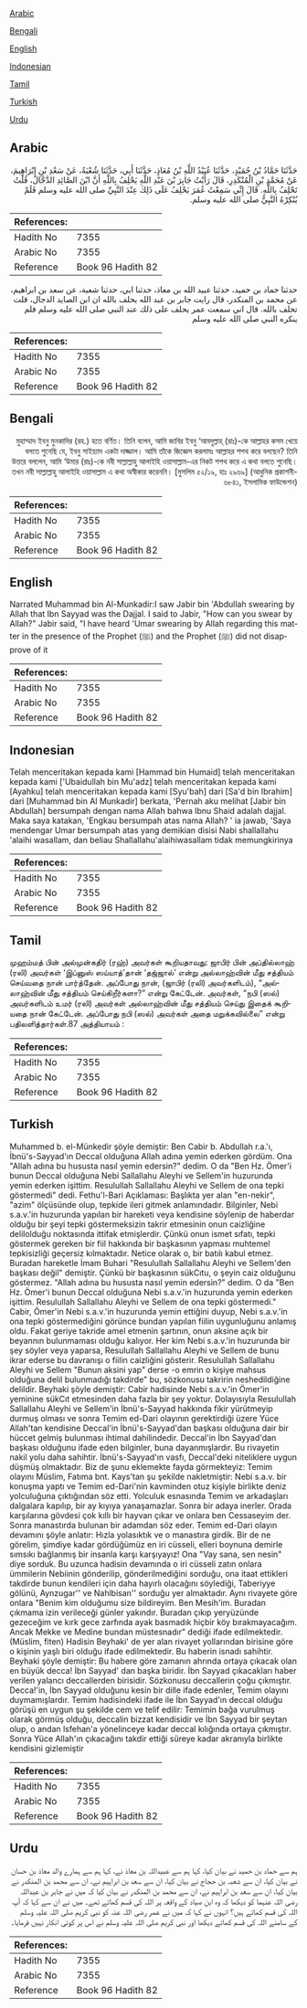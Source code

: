 [Arabic](#arabic)

[Bengali](#bengali)

[English](#english)

[Indonesian](#indonesian)

[Tamil](#tamil)

[Turkish](#turkish)

[Urdu](#urdu)

## Arabic


<div dir="rtl" lang="ar" style={{fontSize:'larger',backgroundColor:'#f8f9fa',padding:20}}>
حَدَّثَنَا حَمَّادُ بْنُ حُمَيْدٍ، حَدَّثَنَا عُبَيْدُ اللَّهِ بْنُ مُعَاذٍ، حَدَّثَنَا أَبِي، حَدَّثَنَا شُعْبَةُ، عَنْ سَعْدِ بْنِ إِبْرَاهِيمَ، عَنْ مُحَمَّدِ بْنِ الْمُنْكَدِرِ، قَالَ رَأَيْتُ جَابِرَ بْنَ عَبْدِ اللَّهِ يَحْلِفُ بِاللَّهِ أَنَّ ابْنَ الصَّائِدِ الدَّجَّالُ، قُلْتُ تَحْلِفُ بِاللَّهِ‏.‏ قَالَ إِنِّي سَمِعْتُ عُمَرَ يَحْلِفُ عَلَى ذَلِكَ عِنْدَ النَّبِيِّ صلى الله عليه وسلم فَلَمْ يُنْكِرْهُ النَّبِيُّ صلى الله عليه وسلم‏.‏
</div>
<div style={{backgroundColor:'#f8f9fa',padding:20, marginBottom: 10}}><table> <thead> <tr> <th>References:</th> <th></th> </tr> </thead> <tbody><tr><td>Hadith No</td><td>7355</td></tr><tr><td>Arabic No</td><td>7355</td></tr><tr><td>Reference</td><td>Book 96 Hadith 82</td></tr></tbody></table></div>


<div dir="rtl" lang="ar" style={{fontSize:'larger',backgroundColor:'#f8f9fa',padding:20}}>
حدثنا حماد بن حميد، حدثنا عبيد الله بن معاذ، حدثنا ابي، حدثنا شعبة، عن سعد بن ابراهيم، عن محمد بن المنكدر، قال رايت جابر بن عبد الله يحلف بالله ان ابن الصايد الدجال، قلت تحلف بالله. قال اني سمعت عمر يحلف على ذلك عند النبي صلى الله عليه وسلم فلم ينكره النبي صلى الله عليه وسلم
</div>
<div style={{backgroundColor:'#f8f9fa',padding:20, marginBottom: 10}}><table> <thead> <tr> <th>References:</th> <th></th> </tr> </thead> <tbody><tr><td>Hadith No</td><td>7355</td></tr><tr><td>Arabic No</td><td>7355</td></tr><tr><td>Reference</td><td>Book 96 Hadith 82</td></tr></tbody></table></div>

## Bengali


<div dir="rtl" lang="bn" style={{fontSize:'larger',backgroundColor:'#f8f9fa',padding:20}}>
মুহাম্মাদ ইবনু মুনকাদির (রহ.) হতে বর্ণিত। তিনি বলেন, আমি জাবির ইবনু ‘আবদুল্লাহ্ (রাঃ)-কে আল্লাহর কসম খেয়ে বলতে শুনেছি যে, ইবনু সাইয়্যাদ একটা দাজ্জাল। আমি তাঁকে জিজ্ঞেস করলামঃ আল্লাহর শপথ করে বলছেন? তিনি উত্তরে বললেন, আমি ‘উমার (রাঃ)-কে নবী সাল্লাল্লাহু আলাইহি ওয়াসাল্লাম-এর নিকট শপথ করে এ কথা বলতে শুনেছি। তখন নবী সাল্লাল্লাহু আলাইহি ওয়াসাল্লাম এ কথা অস্বীকার করেননি। [মুসলিম ৫২/১৯, হাঃ ২৯৬৯] (আধুনিক প্রকাশনী- ৬৮৪১, ইসলামিক ফাউন্ডেশন)
</div>
<div style={{backgroundColor:'#f8f9fa',padding:20, marginBottom: 10}}><table> <thead> <tr> <th>References:</th> <th></th> </tr> </thead> <tbody><tr><td>Hadith No</td><td>7355</td></tr><tr><td>Arabic No</td><td>7355</td></tr><tr><td>Reference</td><td>Book 96 Hadith 82</td></tr></tbody></table></div>

## English


<div dir="ltr" lang="en" style={{fontSize:'larger',backgroundColor:'#f8f9fa',padding:20}}>
Narrated Muhammad bin Al-Munkadir:I saw Jabir bin 'Abdullah swearing by Allah that Ibn Sayyad was the Dajjal. I said to Jabir, "How can you swear by Allah?" Jabir said, "I have heard 'Umar swearing by Allah regarding this matter in the presence of the Prophet (ﷺ) and the Prophet (ﷺ) did not disapprove of it
</div>
<div style={{backgroundColor:'#f8f9fa',padding:20, marginBottom: 10}}><table> <thead> <tr> <th>References:</th> <th></th> </tr> </thead> <tbody><tr><td>Hadith No</td><td>7355</td></tr><tr><td>Arabic No</td><td>7355</td></tr><tr><td>Reference</td><td>Book 96 Hadith 82</td></tr></tbody></table></div>

## Indonesian


<div dir="ltr" lang="id" style={{fontSize:'larger',backgroundColor:'#f8f9fa',padding:20}}>
Telah menceritakan kepada kami [Hammad bin Humaid] telah menceritakan kepada kami ['Ubaidullah bin Mu'adz] telah menceritakan kepada kami [Ayahku] telah menceritakan kepada kami [Syu'bah] dari [Sa'd bin Ibrahim] dari [Muhammad bin Al Munkadir] berkata, 'Pernah aku melihat [Jabir bin Abdullah] bersumpah dengan nama Allah bahwa Ibnu Shaid adalah dajjal. Maka saya katakan, 'Engkau bersumpah atas nama Allah? ' ia jawab, 'Saya mendengar Umar bersumpah atas yang demikian disisi Nabi shallallahu 'alaihi wasallam, dan beliau Shallallahu'alaihiwasallam tidak memungkirinya
</div>
<div style={{backgroundColor:'#f8f9fa',padding:20, marginBottom: 10}}><table> <thead> <tr> <th>References:</th> <th></th> </tr> </thead> <tbody><tr><td>Hadith No</td><td>7355</td></tr><tr><td>Arabic No</td><td>7355</td></tr><tr><td>Reference</td><td>Book 96 Hadith 82</td></tr></tbody></table></div>

## Tamil


<div dir="ltr" lang="ta" style={{fontSize:'larger',backgroundColor:'#f8f9fa',padding:20}}>
முஹம்மத் பின் அல்முன்கதிர் (ரஹ்) அவர்கள் கூறியதாவது: ஜாபிர் பின் அப்தில்லாஹ் (ரலி) அவர்கள் ‘இப்னுஸ் ஸய்யாத்’தான் ‘தஜ்ஜால்’ என்று அல்லாஹ்வின் மீது சத்தியம் செய்வதை நான் பார்த்தேன். அப்போது நான், (ஜாபிர் (ரலி) அவர்களிடம்), “அல்லாஹ்வின் மீது சத்தியம் செய்கிறீர்களா?” என்று கேட்டேன். அவர்கள், “நபி (ஸல்) அவர்களிடம் உமர் (ரலி) அவர்கள் அல்லாஹ்வின் மீது சத்தியம் செய்து இதைக் கூறியதை நான் கேட்டேன். அப்போது நபி (ஸல்) அவர்கள் அதை மறுக்கவில்லை” என்று பதிலளித்தார்கள்.87 அத்தியாயம் :
</div>
<div style={{backgroundColor:'#f8f9fa',padding:20, marginBottom: 10}}><table> <thead> <tr> <th>References:</th> <th></th> </tr> </thead> <tbody><tr><td>Hadith No</td><td>7355</td></tr><tr><td>Arabic No</td><td>7355</td></tr><tr><td>Reference</td><td>Book 96 Hadith 82</td></tr></tbody></table></div>

## Turkish


<div dir="ltr" lang="tr" style={{fontSize:'larger',backgroundColor:'#f8f9fa',padding:20}}>
Muhammed b. el-Münkedir şöyle demiştir: Ben Cabir b. Abdullah r.a.'ı, İbnü's-Sayyad'ın Deccal olduğuna Allah adına yemin ederken gördüm. Ona "Allah adına bu hususta nasıl yemin edersin?" dedim. O da "Ben Hz. Ömer'i bunun Deccal olduğuna Nebi Sallallahu Aleyhi ve Sellem'in huzurunda yemin ederken işittim. Resulullah Sallallahu Aleyhi ve Sellem de ona tepki göstermedi" dedi. Fethu'l-Bari Açıklaması: Başlıkta yer alan "en-nekir", "azim" ölçüsünde olup, tepkide ileri gitmek anlamındadır. Bilginler, Nebi s.a.v.'in huzurunda yapılan bir hareketi veya kendisine söylenip de haberdar olduğu bir şeyi tepki göstermeksizin takrir etmesinin onun caizliğine delilolduğu noktasında ittifak etmişlerdir. Çünkü onun ismet sıfatı, tepki göstermek gereken bir fiil hakkında bir başkasının yapması muhtemel tepkisizliği geçersiz kılmaktadır. Netice olarak o, bir batılı kabul etmez. Buradan hareketle İmam Buhari "Resulullah Sallallahu Aleyhi ve Sellem'den başkası değil" demiştir. Çünkü bir başkasının sükCıtu, o şeyin caiz olduğunu göstermez. "Allah adına bu hususta nasıl yemin edersin?" dedim. O da "Ben Hz. Ömer'i bunun Deccal olduğuna Nebi s.a.v.'in huzurunda yemin ederken işittim. Resulullah Sallallahu Aleyhi ve Sellem de ona tepki göstermedi." Cabir, Ömer'in Nebi s.a.v.'in huzurunda yemin ettiğini duyup, Nebi s.a.v.'in ona tepki göstermediğini görünce bundan yapılan fiilin uygunluğunu anlamış oldu. Fakat geriye takride amel etmenin şartının, onun aksine açık bir beyannın bulunmaması olduğu kalıyor. Her kim Nebi s.a.v.'in huzurunda bir şey söyler veya yaparsa, Resulullah Sallallahu Aleyhi ve Sellem de bunu ikrar ederse bu davranışı o fiilin caizliğini gösterir. Resulullah Sallallahu Aleyhi ve Sellem "Bunun aksini yap" derse -o emrin o kişiye mahsus olduğuna delil bulunmadığı takdirde" bu, sözkonusu takririn neshedildiğine delildir. Beyhaki şöyle demiştir: Cabir hadisinde Nebi s.a.v.'in Ömer'in yeminine sükCıt etmesinden daha fazla bir şey yoktur. Dolayısıyla Resulullah Sallallahu Aleyhi ve Sellem'in İbnü's-Sayyad hakkında fikir yürütmeyip durmuş olması ve sonra Temim ed-Dari olayının gerektirdiği üzere Yüce Allah'tan kendisine Deccal'in İbnü's-Sayyad'dan başkası olduğuna dair bir hüccet gelmiş bulunması ihtimal dahilindedir. Deccal'in İbn Sayyad'dan başkası olduğunu ifade eden bilginler, buna dayanmışlardır. Bu rivayetin nakil yolu daha sahihtir. İbnü's-Sayyad'ın vasfı, Deccal'deki niteliklere uygun düşmüş olmaktadır. Biz de şunu eklemekte fayda görmekteyiz: Temim olayını Müslim, Fatıma bnt. Kays'tan şu şekilde nakletmiştir: Nebi s.a.v. bir konuşma yaptı ve Temim ed-Dari'nin kavminden otuz kişiyle birlikte deniz yolculuğuna çıktığından söz etti. Yolculuk esnasında Temim ve arkadaşları dalgalara kapılıp, bir ay kıyıya yanaşamazlar. Sonra bir adaya inerler. Orada karşılarına gövdesi çok kıllı bir hayvan çıkar ve onlara ben Cessaseyim der. Sonra manastırda bulunan bir adamdan söz eder. Temim ed-Dari olayın devamını şöyle anlatır: Hızla yolasıktık ve o manastıra girdik. Bir de ne görelim, şimdiye kadar gördüğümüz en iri cüsseli, elleri boynuna demirle sımsıkı bağlanmış bir insanla karşı karşıyayız! Ona "Vay sana, sen nesin" diye sorduk. Bu uzunca hadisin devamında o iri cüsseli zatın onlara ümmilerin Nebiinin gönderilip, gönderilmediğini sorduğu, ona itaat ettikleri takdirde bunun kendileri için daha hayırlı olacağını söylediği, Taberiyye gölünü, Aynzugar'' ve Nahlbisan'' sorduğu yer almaktadır. Aynı rivayete göre onlara "Benim kim olduğumu size bildireyim. Ben Mesih'im. Buradan çıkmama izin verileceği günler yakındır. Buradan çıkıp yeryüzünde gezeceğim ve kırk gece zarfında ayak basmadık hiçbir köy bırakmayacağım. Ancak Mekke ve Medine bundan müstesnadır" dediği ifade edilmektedir.(Müslim, fiten) Hadisin Beyhaki' de yer alan rivayet yollarından birisine göre o kişinin yaşlı biri olduğu ifade edilmektedir. Bu haberin isnadı sahihtir. Beyhaki şöyle demiştir: Bu habere göre zamanın ahrında ortaya çıkacak olan en büyük decca! İbn Sayyad' dan başka biridir. İbn Sayyad çıkacakları haber verilen yalancı deccallerden birisidir. Sözkonusu deccallerin çoğu çıkmıştır. Decca!'in, İbn Sayyad olduğunu kesin bir dille ifade edenler, Temim olayını duymamışlardır. Temim hadisindeki ifade ile İbn Sayyad'ın deccal olduğu görüşü en uygun şu şekilde cem ve telif edilir: Temimin bağa vurulmuş olarak görmüş olduğu, deccalin bizzat kendisidir ve İbn Sayyad bir şeytan olup, o andan lsfehan'a yönelinceye kadar deccal kılığında ortaya çıkmıştır. Sonra Yüce Allah'ın çıkacağını takdir ettiği süreye kadar akranıyla birlikte kendisini gizlemiştir
</div>
<div style={{backgroundColor:'#f8f9fa',padding:20, marginBottom: 10}}><table> <thead> <tr> <th>References:</th> <th></th> </tr> </thead> <tbody><tr><td>Hadith No</td><td>7355</td></tr><tr><td>Arabic No</td><td>7355</td></tr><tr><td>Reference</td><td>Book 96 Hadith 82</td></tr></tbody></table></div>

## Urdu


<div dir="rtl" lang="ur" style={{fontSize:'larger',backgroundColor:'#f8f9fa',padding:20}}>
ہم سے حماد بن حمید نے بیان کیا، کہا ہم سے عبیداللہ بن معاذ نے، کہا ہم سے ہمارے والد معاذ بن حسان نے بیان کیا، ان سے شعبہ بن حجاج نے بیان کیا، ان سے سعد بن ابراہیم نے، ان سے محمد بن المنکدر نے بیان کیا، ان سے سعد بن ابراہیم نے، ان سے محمد بن المنکدر نے بیان کیا کہ میں نے جابر بن عبداللہ رضی اللہ عنہما کو دیکھا کہ وہ ابن صیاد کے واقعہ پر اللہ کی قسم کھاتے تھے۔ میں نے ان سے کہا کہ آپ اللہ کی قسم کھاتے ہیں؟ انہوں نے کہا کہ میں نے عمر رضی اللہ عنہ کو نبی کریم صلی اللہ علیہ وسلم کے سامنے اللہ کی قسم کھاتے دیکھا اور نبی کریم صلی اللہ علیہ وسلم نے اس پر کوئی انکار نہیں فرمایا۔
</div>
<div style={{backgroundColor:'#f8f9fa',padding:20, marginBottom: 10}}><table> <thead> <tr> <th>References:</th> <th></th> </tr> </thead> <tbody><tr><td>Hadith No</td><td>7355</td></tr><tr><td>Arabic No</td><td>7355</td></tr><tr><td>Reference</td><td>Book 96 Hadith 82</td></tr></tbody></table></div>
